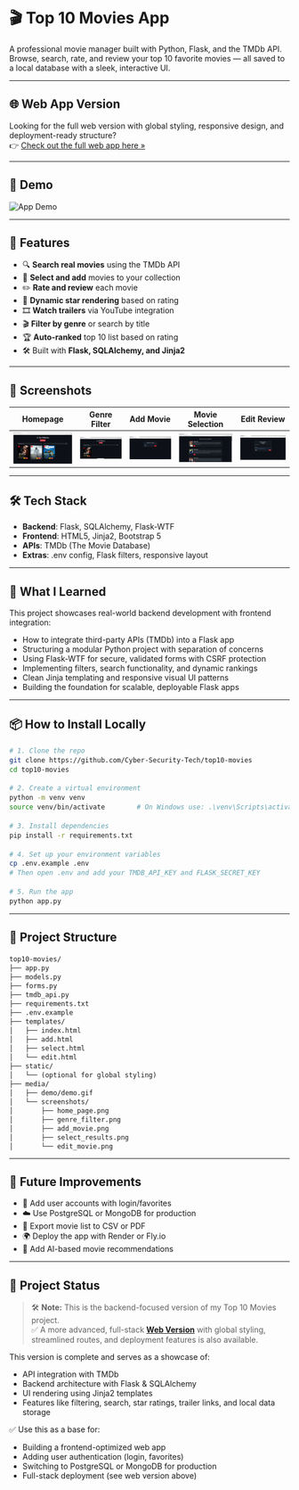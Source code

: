 # 🎬 Top 10 Movies App

A professional movie manager built with Python, Flask, and the TMDb API.  
Browse, search, rate, and review your top 10 favorite movies — all saved to a local database with a sleek, interactive UI.

---

## 🌐 Web App Version

Looking for the full web version with global styling, responsive design, and deployment-ready structure?  
👉 [Check out the full web app here »](https://github.com/Cyber-Security-Tech/top10-movies-web)

---

## 🎥 Demo

![App Demo](media/demo/demo.gif)

---

## 🚀 Features

- 🔍 **Search real movies** using the TMDb API
- 🎯 **Select and add** movies to your collection
- ✏️ **Rate and review** each movie
- 🌟 **Dynamic star rendering** based on rating
- 🎞️ **Watch trailers** via YouTube integration
- 🎬 **Filter by genre** or search by title
- 🏆 **Auto-ranked** top 10 list based on rating
- 🛠️ Built with **Flask, SQLAlchemy, and Jinja2**

---

## 📸 Screenshots

| Homepage | Genre Filter | Add Movie | Movie Selection | Edit Review |
|---------|---------------|-----------|-----------------|-------------|
| ![](media/screenshots/home_page.png) | ![](media/screenshots/genre_filter.png) | ![](media/screenshots/add_movie.png) | ![](media/screenshots/select_results.png) | ![](media/screenshots/edit_movie.png) |

---

## 🛠 Tech Stack

- **Backend**: Flask, SQLAlchemy, Flask-WTF
- **Frontend**: HTML5, Jinja2, Bootstrap 5
- **APIs**: TMDb (The Movie Database)
- **Extras**: .env config, Flask filters, responsive layout

---

## 🧠 What I Learned

This project showcases real-world backend development with frontend integration:

- How to integrate third-party APIs (TMDb) into a Flask app
- Structuring a modular Python project with separation of concerns
- Using Flask-WTF for secure, validated forms with CSRF protection
- Implementing filters, search functionality, and dynamic rankings
- Clean Jinja templating and responsive visual UI patterns
- Building the foundation for scalable, deployable Flask apps

---

## 📦 How to Install Locally

```bash
# 1. Clone the repo
git clone https://github.com/Cyber-Security-Tech/top10-movies
cd top10-movies

# 2. Create a virtual environment
python -m venv venv
source venv/bin/activate        # On Windows use: .\venv\Scripts\activate

# 3. Install dependencies
pip install -r requirements.txt

# 4. Set up your environment variables
cp .env.example .env
# Then open .env and add your TMDB_API_KEY and FLASK_SECRET_KEY

# 5. Run the app
python app.py
```

---

## 📁 Project Structure

```
top10-movies/
├── app.py
├── models.py
├── forms.py
├── tmdb_api.py
├── requirements.txt
├── .env.example
├── templates/
│   ├── index.html
│   ├── add.html
│   ├── select.html
│   └── edit.html
├── static/
│   └── (optional for global styling)
├── media/
│   ├── demo/demo.gif
│   └── screenshots/
│       ├── home_page.png
│       ├── genre_filter.png
│       ├── add_movie.png
│       ├── select_results.png
│       └── edit_movie.png
```

---

## 🔮 Future Improvements

- 👥 Add user accounts with login/favorites
- ☁️ Use PostgreSQL or MongoDB for production
- 🧾 Export movie list to CSV or PDF
- 🌍 Deploy the app with Render or Fly.io
- 🧠 Add AI-based movie recommendations

---

## 📌 Project Status

> 🛠️ **Note:** This is the backend-focused version of my Top 10 Movies project.  
> ✅ A more advanced, full-stack **[Web Version](https://github.com/Cyber-Security-Tech/top10-movies-web)** with global styling, streamlined routes, and deployment features is also available.

This version is complete and serves as a showcase of:

- API integration with TMDb
- Backend architecture with Flask & SQLAlchemy
- UI rendering using Jinja2 templates
- Features like filtering, search, star ratings, trailer links, and local data storage

✅ Use this as a base for:
- Building a frontend-optimized web app  
- Adding user authentication (login, favorites)  
- Switching to PostgreSQL or MongoDB for production  
- Full-stack deployment (see web version above)